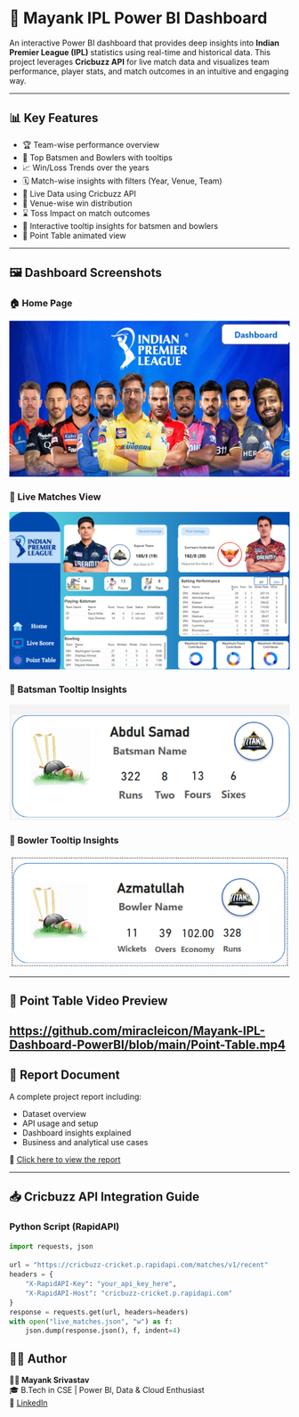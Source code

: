 # 🏏 Mayank IPL Power BI Dashboard

An interactive Power BI dashboard that provides deep insights into **Indian Premier League (IPL)** statistics using real-time and historical data. This project leverages **Cricbuzz API** for live match data and visualizes team performance, player stats, and match outcomes in an intuitive and engaging way.

---

## 📊 Key Features

- 🏆 Team-wise performance overview  
- 🎯 Top Batsmen and Bowlers with tooltips  
- 📈 Win/Loss Trends over the years  
- 🗓️ Match-wise insights with filters (Year, Venue, Team)  
- 🔄 Live Data using Cricbuzz API  
- 📍 Venue-wise win distribution  
- ⌛ Toss Impact on match outcomes  
- 🧠 Interactive tooltip insights for batsmen and bowlers  
- 🎥 Point Table animated view

---

## 🖼️ Dashboard Screenshots

### 🏠 Home Page
![Home](https://github.com/miracleicon/Mayank-IPL-Dashboard-PowerBI/blob/main/Home.png)

### 📡 Live Matches View
![Live](https://github.com/miracleicon/Mayank-IPL-Dashboard-PowerBI/blob/main/Live.png)

### 🏏 Batsman Tooltip Insights
![Batsman Tooltip](https://github.com/miracleicon/Mayank-IPL-Dashboard-PowerBI/blob/main/Batsman_Tooltip.png)

### 🎯 Bowler Tooltip Insights
![Bowler Tooltip](https://github.com/miracleicon/Mayank-IPL-Dashboard-PowerBI/blob/main/Bowler_Tooltip.png)

---

## 🎥 Point Table Video Preview

https://github.com/miracleicon/Mayank-IPL-Dashboard-PowerBI/blob/main/Point-Table.mp4
---

## 📝 Report Document

A complete project report including:
- Dataset overview  
- API usage and setup  
- Dashboard insights explained  
- Business and analytical use cases

📄 [Click here to view the report](https://github.com/miracleicon/Mayank-IPL-Dashboard-PowerBI/blob/main/T20%20IPL%20Data%20Analysis_Synopsis.pdf)

---

## 📥 Cricbuzz API Integration Guide

### Python Script (RapidAPI)

```python
import requests, json

url = "https://cricbuzz-cricket.p.rapidapi.com/matches/v1/recent"
headers = {
    "X-RapidAPI-Key": "your_api_key_here",
    "X-RapidAPI-Host": "cricbuzz-cricket.p.rapidapi.com"
}
response = requests.get(url, headers=headers)
with open("live_matches.json", "w") as f:
    json.dump(response.json(), f, indent=4)
```

## 🧑‍💻 Author

**👨‍💻 Mayank Srivastav**  
🎓 B.Tech in CSE | Power BI, Data & Cloud Enthusiast  
🔗 [LinkedIn](https://www.linkedin.com/in/mayank-srivastav-477282291) 
